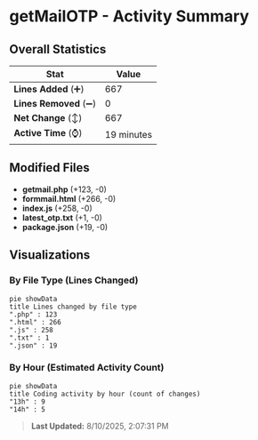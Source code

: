# getMailOTP - Activity Summary 

## Overall Statistics

| Stat                   | Value                                                             |
| ---------------------- | ----------------------------------------------------------------- |
| **Lines Added** (➕)   | 667                                          |
| **Lines Removed** (➖) | 0                                        |
| **Net Change** (↕)    | 667                |
| **Active Time** (⌚)   | 19 minutes |


## Modified Files
- **getmail.php** (+123, -0)
- **formmail.html** (+266, -0)
- **index.js** (+258, -0)
- **latest_otp.txt** (+1, -0)
- **package.json** (+19, -0)

## Visualizations

### By File Type (Lines Changed)

```mermaid
pie showData
title Lines changed by file type
".php" : 123
".html" : 266
".js" : 258
".txt" : 1
".json" : 19
```

### By Hour (Estimated Activity Count)

```mermaid
pie showData
title Coding activity by hour (count of changes)
"13h" : 9
"14h" : 5
```


> **Last Updated:** 8/10/2025, 2:07:31 PM